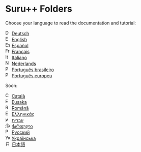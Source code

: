 <h1>Suru++ Folders</h1>

Choose your language to read the documentation and tutorial:

<img src="flags/de_DE.svg?sanitize=true" alt="Deutsch"                height="16px" /> [Deutsch](languages/de.md) <br/>
<img src="flags/en_GB.svg?sanitize=true" alt="English"                height="16px" /> [English](languages/en.md) <br/>
<img src="flags/es_ES.svg?sanitize=true" alt="Español"                height="16px" /> [Español](languages/es.md) <br/>
<img src="flags/fr_FR.svg?sanitize=true" alt="Français"               height="16px" /> [Français](languages/fr.md) <br/>
<img src="flags/it.svg?sanitize=true"    alt="Italiano"               height="16px" /> [Italiano](languages/it.md) <br/>
<img src="flags/nl_NL.svg?sanitize=true" alt="Nederlands"             height="16px" /> [Nederlands](languages/nl.md) <br/>
<img src="flags/pt_BR.svg?sanitize=true" alt="Português brasileiro"   height="16px" /> [Português brasileiro](languages/pt_BR.md) <br/>
<img src="flags/pt_PT.svg?sanitize=true" alt="Português europeu"      height="16px" /> [Português europeu](languages/pt_PT.md) <br/>

Soon:

<img src="flags/es_ES.svg?sanitize=true" alt="Català"                 height="16px" /> [Català](languages/ca.md) <br/>
<img src="flags/eu.svg?sanitize=true"    alt="Eusaka"                 height="16px" /> [Eusaka](languages/eu.md) <br/>
<img src="flags/ro_RO.svg?sanitize=true" alt="Română"                 height="16px" /> [Română](languages/ro.md) <br/>
<img src="flags/el_GR.svg?sanitize=true" alt="Ελληνικάς"              height="16px" /> [Ελληνικάς](languages/el.md) <br/>
<img src="flags/he_IL.svg?sanitize=true" alt="עברית"                  height="16px" /> [עברית](languages/he.md) <br/>
<img src="flags/ka.svg?sanitize=true"    alt="ქართული"               height="16px" /> [ქართული](languages/ka.md) <br/>
<img src="flags/ru_RU.svg?sanitize=true" alt="Русский"                height="16px" /> [Русский](languages/ru.md) <br/>
<img src="flags/uk_UA.svg?sanitize=true" alt="Українська"             height="16px" /> [Українська](languages/ru.md) <br/>
<img src="flags/ja.svg?sanitize=true"    alt="日本語"                 height="16px" /> [日本語](languages/ja.md) <br/>
